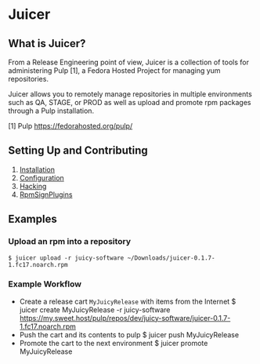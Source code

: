 # Juicer

## What is Juicer?

From a Release Engineering point of view, Juicer is a collection of
tools for administering Pulp [1], a Fedora Hosted Project for managing
yum repositories.

Juicer allows you to remotely manage repositories in multiple
environments such as QA, STAGE, or PROD as well as upload and promote
rpm packages through a Pulp installation.

[1] Pulp  https://fedorahosted.org/pulp/

## Setting Up and Contributing

1. [Installation](https://github.com/abutcher/juicer/blob/master/docs/markdown/install.md)
2. [Configuration](https://github.com/abutcher/juicer/blob/master/docs/markdown/config.md)
3. [Hacking](https://github.com/abutcher/juicer/blob/master/docs/markdown/hacking.md)
4. [RpmSignPlugins](https://github.com/abutcher/juicer/blob/master/docs/markdown/plugins.md)

## Examples

### Upload an rpm into a repository

    $ juicer upload -r juicy-software ~/Downloads/juicer-0.1.7-1.fc17.noarch.rpm

### Example Workflow

* Create a release cart `MyJuicyRelease` with items from the Internet
    $ juicer create MyJuicyRelease -r juicy-software https://my.sweet.host/pulp/repos/dev/juicy-software/juicer-0.1.7-1.fc17.noarch.rpm
* Push the cart and its contents to pulp
    $ juicer push MyJuicyRelease
* Promote the cart to the next environment
    $ juicer promote MyJuicyRelease
